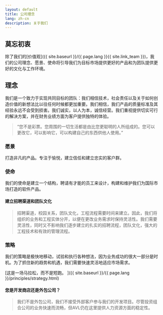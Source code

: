 ```yaml
---
layout: default
title: 公司理念
lang: zh-cn
description: 关于我们
---
```




## 莫忘初衷

除了我们的[价值观]({{ site.baseurl }}/{{ page.lang }}{{ site.link_team }})，我们的公司理念、愿景、使命将引导我们为目标市场提供更好的产品和为团队提供更好的文化与工作环境。

## 理念

我们是一个致力于实现共同目标的团队：我们相信技术，社会责任以及关于如何创造价值的新想法比以往任何时候都更加重要。我们相信，我们产品的质量标准及其经验永远不会受到损害。我们诚实，以人为本，诚信经营。我们重视提供切实可行的解决方案，并在财务业绩方面为客户提供独特的体验。

>“您不是彩票。您周围的一切生活都是由比您更聪明的人所组成的。您可以更改它，可以影响它，可以构建自己的东西供他人使用。”

### 愿景

打造非凡的产品。专注于愉悦，建立信任和建立忠实的客户群。

### 使命

我们的使命是建立一个结构，聘请有才能的员工来设计，构建和维护我们为国际市场打造的软件产品。

#### 建立招聘渠道和团队文化

> 招聘渠道，校园关系，团队文化，工程流程需要时间来建立。因此，我们将组织的业务和工程实体分开，以便在更改业务需求时保持灵活性。我们需要灵活性，同时又不影响我们逐步建立的扎实的招聘流程，团队文化，强大的工程技术和有效的管理流程。

### 策略

我们的策略是极快地移动，试验和执行各种想法，因为业务成功的很大一部分是时机。为了抓住新的趋势和机遇，我们需要快速灵活地适应市场需求。

[这是一场马拉松，而不是短跑。 ]({{ site.baseurl }}/{{ page.lang }}/principles/strategy.html)


#### 您是开发商店还是外包公司？

> 我们不是外包公司，我们不接受外部客户参与我们的开发项目。尽管投资组合公司的业务快速而流畅，但AVL仍在这里提供人力资源方面的稳定性。


<br>

